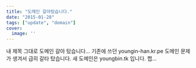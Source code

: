 ```yaml
---
title: "도메인 갈아탔습니다."
date: "2015-01-28"
tags: ["update", "domain"]
cover:
  image: ''
---
```


내 제목 그대로 도메인 갈아 탔습니다... 기존에 쓰던 youngin-han.kr.pe 도메인 문제가 생겨서 급히 갈타 탔습니다.
새 도메인은 youngbin.tk 입니다. 쩝...